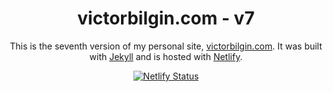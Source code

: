 <h1 align="center">
  victorbilgin.com - v7
</h1>
<p align="center">
    This is the seventh version of my personal site, <a href="https://victorbilgin.com" target="_blank">victorbilgin.com</a>. It was built with <a href="https://www.jekyll.rb/" target="_blank">Jekyll</a> and is hosted with <a href="https://www.netlify.com/" target="_blank">Netlify</a>.
</p>
<p align="center">
  <a href="https://app.netlify.com/sites/victorbilgin/deploys" target="_blank">
    <img src="https://api.netlify.com/api/v1/badges/ea963886-5566-45f7-aed5-49b5c1331d2d/deploy-status" alt="Netlify Status" />
  </a>
</p>